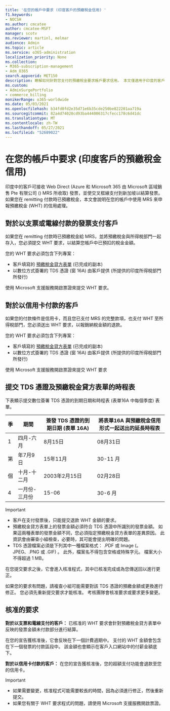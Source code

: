 ```yaml
---
title: '在您的帳戶中要求 (印度客戶的預繳稅金信用) '
f1.keywords:
- NOCSH
ms.author: cmcatee
author: cmcatee-MSFT
manager: scotv
ms.reviewer: martinl, melmar
audience: Admin
ms.topic: article
ms.service: o365-administration
localization_priority: None
ms.collection:
- M365-subscription-management
- Adm_O365
search.appverid: MET150
description: 瞭解如何針對您支付的預繳稅金要求帳戶要求信用。 本文僅適用于印度的客戶。
ms.custom:
- AdminSurgePortfolio
- commerce_billing
monikerRange: o365-worldwide
ms.date: 05/03/2021
ms.openlocfilehash: b34fd0fd2e35d71e6b35cde250be822201aa719a
ms.sourcegitcommit: 82a4d74020cd93ba444006317cfecc178c6d41dc
ms.translationtype: MT
ms.contentlocale: zh-TW
ms.lasthandoff: 05/27/2021
ms.locfileid: "52689022"
---
```

# <a name="request-a-credit-for-withholding-tax-on-your-account-india-customers"></a>在您的帳戶中要求 (印度客戶的預繳稅金信用) 

印度中的客戶可接收 Web Direct (Azure 和 Microsoft 365 由 Microsoft 區域銷售 Pte 有限公司 () MRS 所收取) 發票，並使交叉框線支付到新加坡以結算發票。 如果您在 remitting 付款時已預繳稅金，本文會說明在您的帳戶中使用 MRS 來申報預繳稅金 (WHT) 的信用處理。

## <a name="for-invoice-pay-customers-who-pay-by-check-or-wire"></a>對於以支票或電線付款的發票支付客戶

如果您在 remitting 付款時已預繳稅金給 MRS，並將預繳稅金與所得稅部門一起存入，您必須提交 WHT 要求，以結算您帳戶中已預扣的稅金金額。

您的 WHT 要求必須包含下列專案：

- 客戶填寫的 [預繳稅金貸方表單](https://download.microsoft.com/download/a/2/a/a2a35969-2d54-4faa-ba41-6a50525eba70/WHT%20Credit%20Form%20-%20India.docx) (已完成的副本) 
- 以數位方式簽署的 TDS 憑證 (窗 16A) 由客戶提供 (所提供的印度所得稅部門所發行) 

使用 Microsoft 支援服務開啟票證來提交 WHT 要求。

## <a name="for-customers-who-pay-by-credit-card"></a>對於以信用卡付款的客戶

如果您的付款條件是信用卡，而且您已支付 MRS 的完整款項，也支付 WHT 至所得稅部門，您必須送出 WHT 要求，以報銷納稅金額的退款。

您的 WHT 要求必須包含下列專案：

- 客戶填寫的 [預繳稅金貸方表單](https://download.microsoft.com/download/a/2/a/a2a35969-2d54-4faa-ba41-6a50525eba70/WHT%20Credit%20Form%20-%20India.docx) (已完成的副本) 
- 以數位方式簽署的 TDS 憑證 (窗 16A) 由客戶提供 (所提供的印度所得稅部門所發行) 

使用 Microsoft 支援服務開啟票證來提交 WHT 要求

## <a name="timelines-to-submit-the-tds-certificate-together-with-the-withholding-tax-credit-form"></a>提交 TDS 憑證及預繳稅金貸方表單的時程表

下表顯示提交數位簽署 TDS 憑證的到期日期和時程表 (表單16A 中每個季度) 表單。

| 季 | 期間 | 簽發 TDS 憑證的到期日期 (表單 16A)  | 將表單16A 與預繳稅金信用形式一起送出的延長時程表 |
|-|-|-|-|
| 1 | 四月-六月 | 8月15日 | 08月31日 |
| 第 | 年7月9日 | 15年11月 | 30-11 月 |
| 個 | 十月-十二月 | 2003年2月15日 | 02月28日 |
| 4  | 一月份-三月份 | 15-06 | 30-6 月 |

> [!IMPORTANT]
>
> - 客戶在支付發票後，只能提交退款 WHT 金額的要求。
> - 預繳稅金貸方表單上的發票金額必須符合 TDS 憑證中所識別的發票金額。 如果這兩種表單的發票金額不同，您必須指定預繳稅金貸方表單的差異原因。 此資訊會由審查小組檢查，必要時，其可能會提出明確的問題。
> - TDS 憑證檔案必須是下列其中一種檔案格式： .PDF 或 Image (。JPEG、.PNG 或 .GIF) 。 此外，檔案名不得包含空格或特殊字元。 檔案大小不得超過 1 MB。

在您提交要求之後，它會進入核准程式，其中已核准完成或為您傳送回以進行更正。

如果您的要求有問題，請複查小組可能需要對該 TDS 憑證的預繳金額或更換進行修正。 您必須先重新提交要求才能核准。 考核團隊會核准要求或要求更多變更。

## <a name="approved-requests"></a>核准的要求

**對於以支票和電線支付的客戶：** 已核准的 WHT 要求會針對預繳稅金貸方表單中反映的發票金額未付款部分進行結算。

在您的宣告獲核准後，它會反映在下一個計費週期中。 支付的 WHT 金額會包含在下一個發票的付款區段中。 該金額也會顯示在客戶入口網站中的付薪金額底下。

**對於以信用卡付款的客戶：** 在您的宣告獲核准後，您的超額支付功能會退款至您的信用卡。

> [!IMPORTANT]
>
> - 如果需要變更，核准程式可能需要較長的時間，因為必須進行修正，然後重新提交。
> - 如果您有關于 WHT 要求程式的問題，請使用 Microsoft 支援服務開啟票證。
